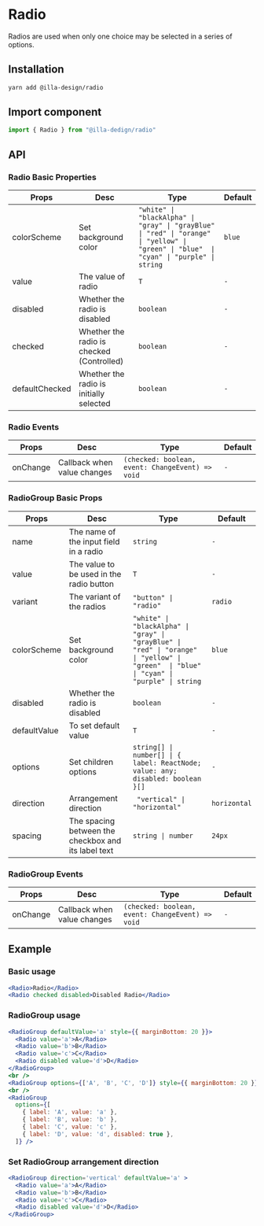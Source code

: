 # Radio

Radios are used when only one choice may be selected in a series of options.

## Installation

```bash
yarn add @illa-design/radio
```

## Import component

```jsx
import { Radio } from "@illa-dedign/radio"
```

## API

### Radio Basic Properties

| Props          | Desc                                      | Type                                                         | Default |
| -------------- | ----------------------------------------- | ------------------------------------------------------------ | ------- |
| colorScheme    | Set background color                      | `"white" \| "blackAlpha" \| "gray" \| "grayBlue" \| "red" \| "orange" \| "yellow" \| "green" \| "blue"  \| "cyan" \| "purple" \| string `| `blue`  |
| value          | The value of radio                        | `T `                                                           | `-   `    |
| disabled       | Whether the radio is disabled             | `boolean  `                                                    | `-   `    |
| checked        | Whether the radio is checked (Controlled) | `boolean `                                                     |` -  `     |
| defaultChecked | Whether the radio is initially selected   | `boolean `                                                     | `- `      |

### Radio Events

| Props    | Desc                        | Type                                           | Default |
| -------- | --------------------------- | ---------------------------------------------- | ------- |
| onChange | Callback when value changes | `(checked: boolean, event: ChangeEvent) => void` |` -  `     |

### RadioGroup Basic Props

| Props        | Desc                                                | Type                                                         | Default      |
| ------------ | --------------------------------------------------- | ------------------------------------------------------------ | ------------ |
| name         | The name of the input field in a radio              | `string   `                                                    | `-   `         |
| value        | The value to be used in the radio button            | `T `                                                           | `-   `         |
| variant        | The variant of the radios                         | `"button" \| "radio" `                                         | `radio  `         |
| colorScheme  | Set background color                                |` "white" \| "blackAlpha" \| "gray" \| "grayBlue" \| "red" \| "orange" \| "yellow" \| "green"  \| "blue" \| "cyan" \| "purple" \| string `| `blue`       |
| disabled     | Whether the radio is disabled                       | `boolean `                                                     |` - `           |
| defaultValue | To set default value                                | `T  `                                                          |` -   `         |
| options      | Set children options                                | `string[] \| number[] \| { label: ReactNode; value: any; disabled: boolean }[] `| `- `           |
| direction    | Arrangement direction                               |` "vertical" \| "horizontal"`                                   | `horizontal` |
| spacing      | The spacing between the checkbox and its label text | `string \| number  `                                           | `24px`       |

### RadioGroup Events

| Props    | Desc                        | Type                                           | Default |
| -------- | --------------------------- | ---------------------------------------------- | ------- |
| onChange | Callback when value changes | `(checked: boolean, event: ChangeEvent) => void` |`-`       |



## Example

### Basic usage

```jsx
<Radio>Radio</Radio>
<Radio checked disabled>Disabled Radio</Radio>
```

### RadioGroup usage

```jsx
<RadioGroup defaultValue='a' style={{ marginBottom: 20 }}>
  <Radio value='a'>A</Radio>
  <Radio value='b'>B</Radio>
  <Radio value='c'>C</Radio>
  <Radio disabled value='d'>D</Radio>
</RadioGroup>
<br />
<RadioGroup options={['A', 'B', 'C', 'D']} style={{ marginBottom: 20 }} />
<br />
<RadioGroup
  options={[
    { label: 'A', value: 'a' },
    { label: 'B', value: 'b' },
    { label: 'C', value: 'c' },
    { label: 'D', value: 'd', disabled: true },
  ]} />
```

### Set RadioGroup arrangement direction

```jsx
<RadioGroup direction='vertical' defaultValue='a' >
  <Radio value='a'>A</Radio>
  <Radio value='b'>B</Radio>
  <Radio value='c'>C</Radio>
  <Radio disabled value='d'>D</Radio>
</RadioGroup>
```
